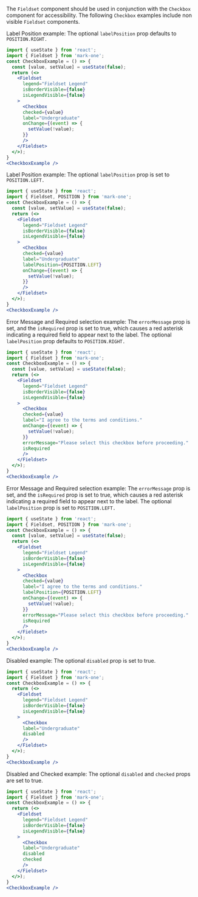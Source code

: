 The `Fieldset` component should be used in conjunction with the `Checkbox` component for accessibility. The following `Checkbox` examples include non visible `Fieldset` components.

Label Position example: The optional `labelPosition` prop defaults to `POSITION.RIGHT.`
```jsx
import { useState } from 'react';
import { Fieldset } from 'mark-one';
const CheckboxExample = () => {
  const [value, setValue] = useState(false);
  return (<>
    <Fieldset
      legend="Fieldset Legend"
      isBorderVisible={false}
      isLegendVisible={false}
    >
      <Checkbox
      checked={value}
      label="Undergraduate"
      onChange={(event) => {
        setValue(!value);
      }}
      />
    </Fieldset>
  </>);
}
<CheckboxExample />
```

Label Position example: The optional `labelPosition` prop is set to `POSITION.LEFT.`
```jsx
import { useState } from 'react';
import { Fieldset, POSITION } from 'mark-one';
const CheckboxExample = () => {
  const [value, setValue] = useState(false);
  return (<>
    <Fieldset
      legend="Fieldset Legend"
      isBorderVisible={false}
      isLegendVisible={false}
    >
      <Checkbox
      checked={value}
      label="Undergraduate"
      labelPosition={POSITION.LEFT}
      onChange={(event) => {
        setValue(!value);
      }}
      />
    </Fieldset>
  </>);
}
<CheckboxExample />
```

Error Message and Required selection example: The `errorMessage` prop is set, and the `isRequired` prop is set to true, which causes a red asterisk indicating a required field to appear next to the label. The optional `labelPosition` prop defaults to `POSITION.RIGHT.`
```jsx
import { useState } from 'react';
import { Fieldset } from 'mark-one';
const CheckboxExample = () => {
  const [value, setValue] = useState(false);
  return (<>
    <Fieldset
      legend="Fieldset Legend"
      isBorderVisible={false}
      isLegendVisible={false}
    >
      <Checkbox
      checked={value}
      label="I agree to the terms and conditions."
      onChange={(event) => {
        setValue(!value);
      }}
      errorMessage="Please select this checkbox before proceeding."
      isRequired
      />
    </Fieldset>
  </>);
}
<CheckboxExample />
```

Error Message and Required selection example: The `errorMessage` prop is set, and the `isRequired` prop is set to true, which causes a red asterisk indicating a required field to appear next to the label. The optional `labelPosition` prop is set to `POSITION.LEFT.`
```jsx
import { useState } from 'react';
import { Fieldset, POSITION } from 'mark-one';
const CheckboxExample = () => {
  const [value, setValue] = useState(false);
  return (<>
    <Fieldset
      legend="Fieldset Legend"
      isBorderVisible={false}
      isLegendVisible={false}
    >
      <Checkbox
      checked={value}
      label="I agree to the terms and conditions."
      labelPosition={POSITION.LEFT}
      onChange={(event) => {
        setValue(!value);
      }}
      errorMessage="Please select this checkbox before proceeding."
      isRequired
      />
    </Fieldset>
  </>);
}
<CheckboxExample />
```

Disabled example: The optional `disabled` prop is set to true.
```jsx
import { useState } from 'react';
import { Fieldset } from 'mark-one';
const CheckboxExample = () => {
  return (<>
    <Fieldset
      legend="Fieldset Legend"
      isBorderVisible={false}
      isLegendVisible={false}
    >
      <Checkbox
      label="Undergraduate"
      disabled
      />
    </Fieldset>
  </>);
}
<CheckboxExample />
```

Disabled and Checked example: The optional `disabled` and `checked` props are set to true.
```jsx
import { useState } from 'react';
import { Fieldset } from 'mark-one';
const CheckboxExample = () => {
  return (<>
    <Fieldset
      legend="Fieldset Legend"
      isBorderVisible={false}
      isLegendVisible={false}
    >
      <Checkbox
      label="Undergraduate"
      disabled
      checked
      />
    </Fieldset>
  </>);
}
<CheckboxExample />
```
